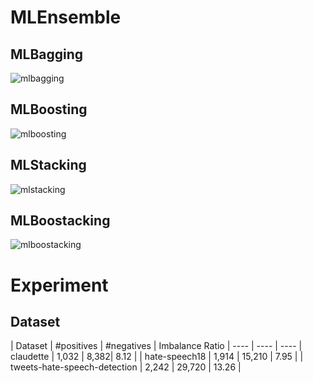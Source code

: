 # MLEnsemble


## MLBagging
![mlbagging](https://user-images.githubusercontent.com/24326273/167428926-4f2eab61-070a-4ad1-b740-fa09f87b4b69.png)

## MLBoosting
![mlboosting](https://user-images.githubusercontent.com/24326273/167429014-f41a7251-4aa0-4302-b9e4-416ebec648a3.png)

## MLStacking
![mlstacking](https://user-images.githubusercontent.com/24326273/167429038-50d5e7c0-0834-4b20-9f36-7bd61299d460.png)

## MLBoostacking
![mlboostacking](https://user-images.githubusercontent.com/24326273/167429063-e23adaaf-d2ed-4646-9bc6-68e71ed3a4f3.png)


# Experiment

## Dataset
| Dataset | #positives | #negatives | Imbalance Ratio |
---- | ---- | ----
| claudette | 1,032 | 8,382| 8.12 |
| hate-speech18 | 1,914 | 15,210 | 7.95 |
| tweets-hate-speech-detection | 2,242 | 29,720 | 13.26 |
